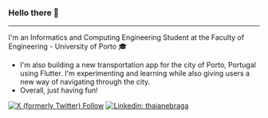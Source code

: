 ### Hello there 👋
---
I'm an Informatics and Computing Engineering Student at the Faculty of Engineering - University of Porto 🎓
- I'm also building a new transportation app for the city of Porto, Portugal using Flutter. I'm experimenting and learning while also giving users a new way of navigating through the city.
- Overall, just having fun!

[![X (formerly Twitter) Follow](https://img.shields.io/twitter/follow/pedroafmonteiro)](https://x.com/intent/user?screen_name=pedroafmonteiro)
[![Linkedin: thaianebraga](https://img.shields.io/badge/-pedro10monteiro-blue?style=flat-square&logo=Linkedin&logoColor=white&link=https://www.linkedin.com/in/pedro10monteiro/)](https://www.linkedin.com/in/pedro10monteiro/)
